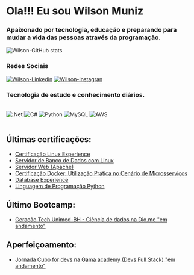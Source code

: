 # Ola!!! Eu sou Wilson Muniz
### Apaixonado por tecnologia, educação e preparando para mudar a vida das pessoas através da programação.

![Wilson-GitHub stats](https://github-readme-stats.vercel.app/api?username=WilsonMuniz&show_icons=true&theme=dracula)

### Redes Sociais
[![Wilson-Linkedin](https://img.shields.io/badge/LinkedIn-0077B5?style=for-the-badge&logo=linkedin&logoColor=white)](https://www.linkedin.com/in/wilson-muniz-fonseca-0491b7234/) 
[![Wilson-Instagran](https://img.shields.io/badge/Instagram-E4405F?style=for-the-badge&logo=instagram&logoColor=white)](https://instagram.com/wilson_staluzia)

### Tecnologia de estudo e conhecimento diários.
<div style="display: inline_block"><br/>
  <img alignn="center" alt=".Net" src="https://img.shields.io/badge/.NET-5C2D91?style=for-the-badge&logo=.net&logoColor=white" /> 
  <img alignn="center" alt="C#" src="https://img.shields.io/badge/C%23-239120?style=for-the-badge&logo=c-sharp&logoColor=white" />
  <img alignn="center" alt="Python" src="https://img.shields.io/badge/Python-14354C?style=for-the-badge&logo=python&logoColor=white" />
  <img alignn="center" alt="MySQL" src="https://img.shields.io/badge/MySQL-00000F?style=for-the-badge&logo=mysql&logoColor=white" /> 
  <img alignn="center" alt="AWS" src="https://img.shields.io/badge/Amazon_AWS-FF9900?style=for-the-badge&logo=amazonaws&logoColor=white" />
</div></br>

## Últimas certificações:

* [Certificação Linux Experience](https://hermes.digitalinnovation.one/certificates/cover/1D7CB3DC.jpg)<br/>
* [Servidor de Banco de Dados com Linux](https://hermes.digitalinnovation.one/certificates/cover/F4216C67.jpg)<br/>
* [Servidor Web (Apache)](https://hermes.digitalinnovation.one/certificates/cover/147CFF9F.jpg)<br/>
* [Certificação Docker: Utilização Prática no Cenário de Microsserviços](https://hermes.digitalinnovation.one/certificates/cover/DF7D15EB.jpg)<br/>
* [Database Experience](https://hermes.digitalinnovation.one/certificates/cover/929BBD12.jpg)<br/>
* [Linguagem de Programação Python](https://hermes.digitalinnovation.one/certificates/cover/0AD65262.jpg)<br/>

## Último Bootcamp:
* [Geração Tech Unimed-BH - Ciência de dados na Dio.me "em andamento"](https://hermes.digitalinnovation.one/certificates/cover/E425EF67.jpg)<br/>

## Aperfeiçoamento:
* [Jornada Cubo for devs na Gama academy (Devs Full Stack) "em andamento"](https://cdn.gama.academy/saas/journeys/28e71952-6b14-499c-ad50-79b7c5015c09.png?d=300x300)
